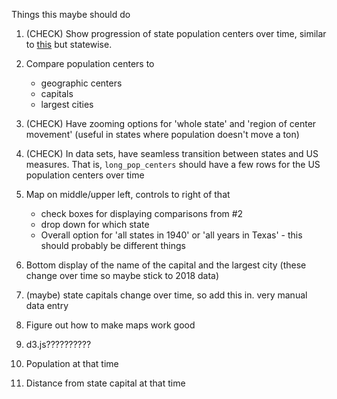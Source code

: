 Things this maybe should do

1. (CHECK) Show progression of state population centers over time, similar to [this](https://www2.census.gov/geo/pdfs/reference/cenpop2010/centerpop_mean2010.pdf) but statewise.

2. Compare population centers to
    + geographic centers
    + capitals
    + largest cities

3. (CHECK) Have zooming options for 'whole state' and 'region of center movement' (useful in states where population doesn't move a ton)

4. (CHECK) In data sets, have seamless transition between states and US measures. That is, `long_pop_centers` should have a few rows for the US population centers over time

5. Map on middle/upper left, controls to right of that
    + check boxes for displaying comparisons from #2
    + drop down for which state
    + Overall option for 'all states in 1940' or 'all years in Texas' - this should probably be different things

6. Bottom display of the name of the capital and the largest city (these change over time so maybe stick to 2018 data)

7. (maybe) state capitals change over time, so add this in. very manual data entry

8. Figure out how to make maps work good

9. d3.js??????????

10. Population at that time

11. Distance from state capital at that time
